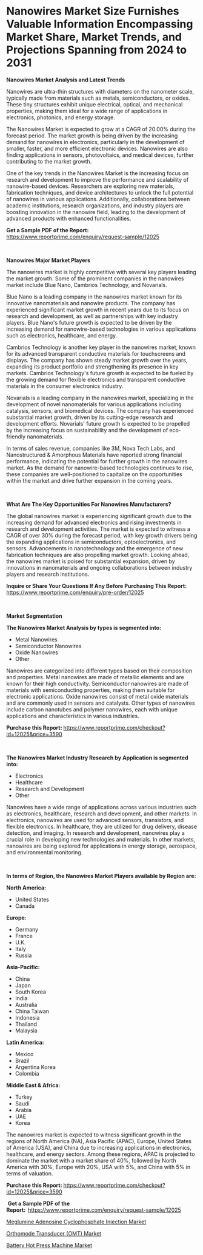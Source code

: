 <p><h1>Nanowires Market Size Furnishes Valuable Information Encompassing Market Share, Market Trends, and Projections Spanning from 2024 to 2031</h1></p><p><strong>Nanowires Market Analysis and Latest Trends</strong></p>
<p><p>Nanowires are ultra-thin structures with diameters on the nanometer scale, typically made from materials such as metals, semiconductors, or oxides. These tiny structures exhibit unique electrical, optical, and mechanical properties, making them ideal for a wide range of applications in electronics, photonics, and energy storage.</p><p>The Nanowires Market is expected to grow at a CAGR of 20.00% during the forecast period. The market growth is being driven by the increasing demand for nanowires in electronics, particularly in the development of smaller, faster, and more efficient electronic devices. Nanowires are also finding applications in sensors, photovoltaics, and medical devices, further contributing to the market growth.</p><p>One of the key trends in the Nanowires Market is the increasing focus on research and development to improve the performance and scalability of nanowire-based devices. Researchers are exploring new materials, fabrication techniques, and device architectures to unlock the full potential of nanowires in various applications. Additionally, collaborations between academic institutions, research organizations, and industry players are boosting innovation in the nanowire field, leading to the development of advanced products with enhanced functionalities.</p></p>
<p><strong>Get a Sample PDF of the Report:&nbsp;</strong> <a href="https://www.reportprime.com/enquiry/request-sample/12025">https://www.reportprime.com/enquiry/request-sample/12025</a></p>
<p>&nbsp;</p>
<p><strong>Nanowires Major Market Players</strong></p>
<p><p>The nanowires market is highly competitive with several key players leading the market growth. Some of the prominent companies in the nanowires market include Blue Nano, Cambrios Technology, and Novarials. </p><p>Blue Nano is a leading company in the nanowires market known for its innovative nanomaterials and nanowire products. The company has experienced significant market growth in recent years due to its focus on research and development, as well as partnerships with key industry players. Blue Nano's future growth is expected to be driven by the increasing demand for nanowire-based technologies in various applications such as electronics, healthcare, and energy.</p><p>Cambrios Technology is another key player in the nanowires market, known for its advanced transparent conductive materials for touchscreens and displays. The company has shown steady market growth over the years, expanding its product portfolio and strengthening its presence in key markets. Cambrios Technology's future growth is expected to be fueled by the growing demand for flexible electronics and transparent conductive materials in the consumer electronics industry.</p><p>Novarials is a leading company in the nanowires market, specializing in the development of novel nanomaterials for various applications including catalysis, sensors, and biomedical devices. The company has experienced substantial market growth, driven by its cutting-edge research and development efforts. Novarials' future growth is expected to be propelled by the increasing focus on sustainability and the development of eco-friendly nanomaterials.</p><p>In terms of sales revenue, companies like 3M, Nova Tech Labs, and Nanostructured & Amorphous Materials have reported strong financial performance, indicating the potential for further growth in the nanowires market. As the demand for nanowire-based technologies continues to rise, these companies are well-positioned to capitalize on the opportunities within the market and drive further expansion in the coming years.</p></p>
<p>&nbsp;</p>
<p><strong>What Are The Key Opportunities For Nanowires Manufacturers?</strong></p>
<p><p>The global nanowires market is experiencing significant growth due to the increasing demand for advanced electronics and rising investments in research and development activities. The market is expected to witness a CAGR of over 30% during the forecast period, with key growth drivers being the expanding applications in semiconductors, optoelectronics, and sensors. Advancements in nanotechnology and the emergence of new fabrication techniques are also propelling market growth. Looking ahead, the nanowires market is poised for substantial expansion, driven by innovations in nanomaterials and ongoing collaborations between industry players and research institutions.</p></p>
<p><strong>Inquire or Share Your Questions If Any Before Purchasing This Report:</strong> <a href="https://www.reportprime.com/enquiry/pre-order/12025">https://www.reportprime.com/enquiry/pre-order/12025</a></p>
<p>&nbsp;</p>
<p><strong>Market Segmentation</strong></p>
<p><strong>The Nanowires Market Analysis by types is segmented into:</strong></p>
<p><ul><li>Metal Nanowires</li><li>Semiconductor Nanowires</li><li>Oxide Nanowires</li><li>Other</li></ul></p>
<p><p>Nanowires are categorized into different types based on their composition and properties. Metal nanowires are made of metallic elements and are known for their high conductivity. Semiconductor nanowires are made of materials with semiconducting properties, making them suitable for electronic applications. Oxide nanowires consist of metal oxide materials and are commonly used in sensors and catalysts. Other types of nanowires include carbon nanotubes and polymer nanowires, each with unique applications and characteristics in various industries.</p></p>
<p><strong>Purchase this Report:&nbsp;</strong><a href="https://www.reportprime.com/checkout?id=12025&price=3590">https://www.reportprime.com/checkout?id=12025&price=3590</a></p>
<p>&nbsp;</p>
<p><strong>The Nanowires Market Industry Research by Application is segmented into:</strong></p>
<p><ul><li>Electronics</li><li>Healthcare</li><li>Research and Development</li><li>Other</li></ul></p>
<p><p>Nanowires have a wide range of applications across various industries such as electronics, healthcare, research and development, and other markets. In electronics, nanowires are used for advanced sensors, transistors, and flexible electronics. In healthcare, they are utilized for drug delivery, disease detection, and imaging. In research and development, nanowires play a crucial role in developing new technologies and materials. In other markets, nanowires are being explored for applications in energy storage, aerospace, and environmental monitoring.</p></p>
<p>&nbsp;</p>
<p><strong>In terms of Region, the Nanowires Market Players available by Region are:</strong></p>
<p>
    <p> <strong> North America: </strong>
        <ul>
            <li>United States</li>
            <li>Canada</li>
        </ul>
        </p> 
    <p> <strong> Europe: </strong>
        <ul>
            <li>Germany</li>
            <li>France</li>
            <li>U.K.</li>
            <li>Italy</li>
            <li>Russia</li>
        </ul>
        </p> 
    <p> <strong> Asia-Pacific: </strong>
        <ul>
            <li>China</li>
            <li>Japan</li>
            <li>South Korea</li>
            <li>India</li>
            <li>Australia</li>
            <li>China Taiwan</li>
            <li>Indonesia</li>
            <li>Thailand</li>
            <li>Malaysia</li>
        </ul>
        </p> 
    <p> <strong> Latin America: </strong>
        <ul>
            <li>Mexico</li>
            <li>Brazil</li>
            <li>Argentina Korea</li>
            <li>Colombia</li>
        </ul>
        </p> 
    <p> <strong> Middle East & Africa: </strong>
        <ul>
            <li>Turkey</li>
            <li>Saudi</li>
            <li>Arabia</li>
            <li>UAE</li>
            <li>Korea</li>
        </ul>
    </p>
    </p>
<p><p>The nanowires market is expected to witness significant growth in the regions of North America (NA), Asia Pacific (APAC), Europe, United States of America (USA), and China due to increasing applications in electronics, healthcare, and energy sectors. Among these regions, APAC is projected to dominate the market with a market share of 40%, followed by North America with 30%, Europe with 20%, USA with 5%, and China with 5% in terms of valuation.</p></p>
<p><strong>Purchase this Report: </strong><a href="https://www.reportprime.com/checkout?id=12025&price=3590">https://www.reportprime.com/checkout?id=12025&price=3590</a></p>
<p>&nbsp;<strong>Get a Sample PDF of the Report:&nbsp;&nbsp;</strong><a href="https://www.reportprime.com/enquiry/request-sample/12025">https://www.reportprime.com/enquiry/request-sample/12025</a></p>
<p><strong></strong></p>
<p><p><a href="https://view.publitas.com/reportprime-1/meglumine-adenosine-cyclophosphate-injection-market-size-focuses-on-market-dynamics-in-depth-analysis-and-future-projections-of-its-market-forecasted-for-period-from-2023-to-2030/">Meglumine Adenosine Cyclophosphate Injection Market</a></p><p><a href="https://view.publitas.com/reportprime-1/global-orthomode-transducer-omt-market-by-types-applications-and-major-players-with-regional-growth-rate-analysis-and-development-situation-from-2023-to-2030/">Orthomode Transducer (OMT) Market</a></p><p><a href="https://view.publitas.com/reportprime-1/battery-hot-press-machine-market-size-global-industry-overview-market-segmentation-and-forecast-2023-to-2030/">Battery Hot Press Machine Market</a></p></p>